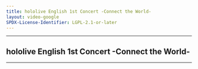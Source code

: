 ```yaml
---
title: hololive English 1st Concert -Connect the World-
layout: video-google
SPDX-License-Identifier: LGPL-2.1-or-later
---
```


---

## hololive English 1st Concert -Connect the World-

<div class="container">
  <video-js id="my-video" class="vjs-fluid vjs-layout-medium" controls preload="auto" poster="/assets/images/holoconnect.jpg">
    <source src="https://xx58j-my.sharepoint.com/:v:/g/personal/peekaboo_xx58j_onmicrosoft_com/EVRsvIJ4841EvOElvvB2VQwBXDDBRjOmZfEp9-zGrlxWFg?download=1" type="video/mp4"/>
  </video-js>
</div>

---